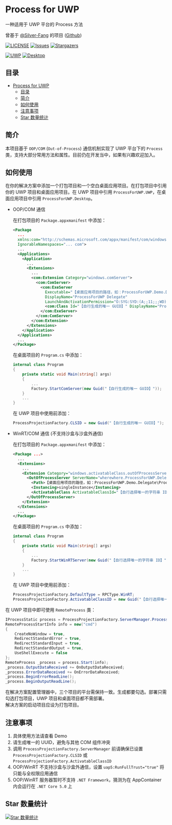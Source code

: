 # Process for UWP
一种适用于 UWP 平台的 Process 方法

曾基于 [@Silver-Fang](https://github.com/Silver-Fang "Silver-Fang") 的项目 ([Github](https://github.com/Silver-Fang/ProcessForUWP "ProcessForUWP"))

[![LICENSE](https://img.shields.io/github/license/wherewhere/Process-For-UWP.svg?label=License&style=flat-square)](https://github.com/wherewhere/Process-For-UWP/blob/master/LICENSE "LICENSE")
[![Issues](https://img.shields.io/github/issues/wherewhere/Process-For-UWP.svg?label=Issues&style=flat-square)](https://github.com/wherewhere/Process-For-UWP/issues "Issues")
[![Stargazers](https://img.shields.io/github/stars/wherewhere/Process-For-UWP.svg?label=Stars&style=flat-square)](https://github.com/wherewhere/Process-For-UWP/stargazers "Stargazers")

[![UWP](https://img.shields.io/nuget/dt/ProcessForUWP.UWP.svg?logo=NuGet&style=for-the-badge)](https://www.nuget.org/packages/ProcessForUWP.UWP "UWP")
[![Desktop](https://img.shields.io/nuget/dt/ProcessForUWP.Desktop.svg?logo=NuGet&style=for-the-badge)](https://www.nuget.org/packages/ProcessForUWP.Desktop "Desktop")

## 目录
- [Process for UWP](#process-for-uwp)
  - [目录](#目录)
  - [简介](#简介)
  - [如何使用](#如何使用)
  - [注意事项](#注意事项)
  - [Star 数量统计](#star-数量统计)

## 简介
本项目基于 `OOP/COM` (`Out-of-Process`) 通信机制实现了 UWP 平台下的 `Process` 类，支持大部分常用方法和属性。目前仍在开发当中，如果有兴趣欢迎加入。

## 如何使用
在你的解决方案中添加一个打包项目和一个空白桌面应用项目。在打包项目中引用你的 UWP 项目和桌面应用项目。在 UWP 项目中引用 `ProcessForUWP.UWP`，在桌面应用项目中引用 `ProcessForUWP.Desktop`。 

- OOP/COM 通信

  在打包项目的 `Package.appxmanifest` 中添加：
  ```xml
  <Package
    ...
    xmlns:com="http://schemas.microsoft.com/appx/manifest/com/windows10"
    IgnorableNamespaces="... com">
    ...
    <Applications>
      <Application>
        ...
        <Extensions>
          ...
          <com:Extension Category="windows.comServer">
            <com:ComServer>
              <com:ExeServer
                Executable="【桌面应用项目的路径，如：ProcessForUWP.Demo.Delegate\ProcessForUWP.Demo.Delegate.exe】"
                DisplayName="ProcessForUWP Delegate"
                LaunchAndActivationPermission="O:SYG:SYD:(A;;11;;;WD)(A;;11;;;RC)(A;;11;;;AC)(A;;11;;;AN)S:P(ML;;NX;;;S-1-16-0)">
                <com:Class Id="【自行生成的唯一 GUID】" DisplayName="ProcessForUWP Delegate" />
              </com:ExeServer>
            </com:ComServer>
          </com:Extension>
        </Extensions>
      </Application>
    </Applications>
    ...
  </Package>
  ```

  在桌面项目的 `Program.cs` 中添加：
  ```cs
  internal class Program
  {
      private static void Main(string[] args)
      {
          ...
          Factory.StartComServer(new Guid("【自行生成的唯一 GUID】"));
      }
      ...
  }
  ```

  在 UWP 项目中使用前添加：
  ```cs
  ProcessProjectionFactory.CLSID = new Guid("【自行生成的唯一 GUID】");
  ```

- WinRT/COM 通信 (不支持沙盒与沙盒外通信)

  在打包项目的 `Package.appxmanifest` 中添加：
  ```xml
  <Package ...>
    ...
    <Extensions>
      ...
      <Extension Category="windows.activatableClass.outOfProcessServer">
        <OutOfProcessServer ServerName="wherewhere.ProcessForUWP.Delegate">
          <Path>【桌面应用项目的路径，如：ProcessForUWP.Demo.Delegate\ProcessForUWP.Demo.Delegate.exe】</Path>
          <Instancing>singleInstance</Instancing>
          <ActivatableClass ActivatableClassId="【自行选择唯一的字符串 ID】" />
        </OutOfProcessServer>
      </Extension>
    </Extensions>
    ...
  </Package>
  ```

  在桌面项目的 `Program.cs` 中添加：
  ```cs
  internal class Program
  {
      private static void Main(string[] args)
      {
          ...
          Factory.StartWinRTServer(new Guid("【自行选择唯一的字符串 ID】"));
      }
      ...
  }
  ```

  在 UWP 项目中使用前添加：
  ```cs
  ProcessProjectionFactory.DefaultType = RPCType.WinRT;
  ProcessProjectionFactory.ActivatableClassID = new Guid("【自行选择唯一的字符串 ID】");
  ```

在 UWP 项目中即可使用 `RemoteProcess` 类：
```cs
IProcessStatic process = ProcessProjectionFactory.ServerManager.ProcessStatic;
RemoteProcessStartInfo info = new("cmd")
{
    CreateNoWindow = true,
    RedirectStandardError = true,
    RedirectStandardInput = true,
    RedirectStandardOutput = true,
    UseShellExecute = false
};
RemoteProcess _process = process.Start(info);
_process.OutputDataReceived += OnOutputDataReceived;
_process.ErrorDataReceived += OnErrorDataReceived;
_process.BeginErrorReadLine();
_process.BeginOutputReadLine();
```

在解决方案配置管理器中，三个项目的平台需保持一致。生成都要勾选。部署只需勾选打包项目，UWP 项目和桌面项目都不需部署。  
解决方案的启动项目应设为打包项目。  

## 注意事项
1. 具体使用方法请查看 Demo
2. 请生成唯一的 UUID，避免与其他 COM 组件冲突
3. 调用 `ProcessProjectionFactory.ServerManager` 前请确保已设置 `ProcessProjectionFactory.CLSID` 或 `ProcessProjectionFactory.ActivatableClassID`
4. OOP/WinRT 不支持沙盒与沙盒外通信，设置 `uap5:RunFullTrust="true"` 将只能与全权限应用通信
5. OOP/WinRT 服务器暂时不支持 `.NET Framework`，猜测为在 AppContainer 内会运行在 `.NET Core 5.0` 上

## Star 数量统计
[![Star 数量统计](https://starchart.cc/wherewhere/ProcessForUWP.svg?variant=adaptive)](https://starchart.cc/wherewhere/ProcessForUWP "Star 数量统计")
